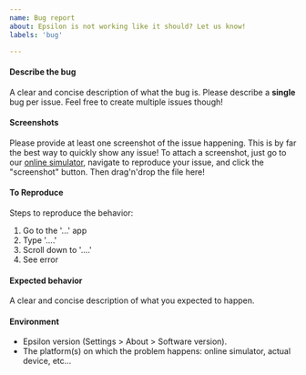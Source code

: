 ```yaml
---
name: Bug report
about: Epsilon is not working like it should? Let us know!
labels: 'bug'

---
```

#### Describe the bug
A clear and concise description of what the bug is. Please describe a **single** bug per issue. Feel free to create multiple issues though!

#### Screenshots
Please provide at least one screenshot of the issue happening. This is by far the best way to quickly show any issue! To attach a screenshot, just go to our [online simulator](https://www.numworks.com/simulator), navigate to reproduce your issue, and click the "screenshot" button. Then drag'n'drop the file here!

#### To Reproduce
Steps to reproduce the behavior:
1. Go to the '...' app
2. Type '....'
3. Scroll down to '....'
4. See error

#### Expected behavior
A clear and concise description of what you expected to happen.

#### Environment
 - Epsilon version (Settings > About > Software version).
 - The platform(s) on which the problem happens: online simulator, actual device, etc...
